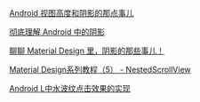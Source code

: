 [Android 视图高度和阴影的那点事儿](https://yifeng.studio/2017/02/26/android-elevation-and-shadow/)

[彻底理解 Android 中的阴影](https://juejin.im/post/5a93943c5188257a76634c4d)

[聊聊 Material Design 里，阴影的那些事儿！](https://segmentfault.com/a/1190000011809297#articleHeader4)

[Material Design系列教程（5） - NestedScrollView](https://www.jianshu.com/p/f55abc60a879)

[
Android L中水波纹点击效果的实现](https://blog.csdn.net/singwhatiwanna/article/details/42614953)




